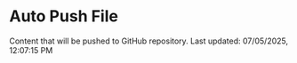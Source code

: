 # Auto Push File

Content that will be pushed to GitHub repository.
Last updated: 07/05/2025, 12:07:15 PM